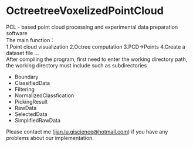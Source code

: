 # OctreetreeVoxelizedPointCloud
PCL - based point cloud processing and experimental data preparation software  
The main function：  
1.Point cloud visualization
2.Octree computation
3.PCD->Points
4.Create a dataset file
...  
After compiling the program, first need to enter the working directory path, the working directory must include such as subdirectories
* Boundary  
* ClassifiedData
* Filtering
* NormalizedClassfication
* PickingResult
* RawData
* SelectedData
* SimplifiedRawData
  
Please contact me (jian.lu.giscience@hotmail.com) if you have any problems about our implementation.
